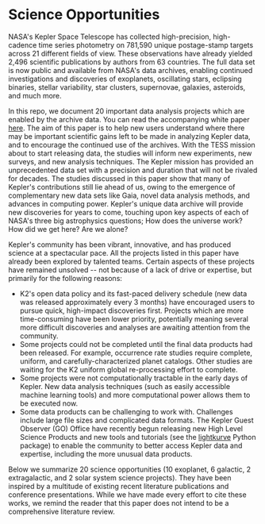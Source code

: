 # Science Opportunities
NASA's Kepler Space Telescope has collected high-precision, high-cadence time series photometry on 781,590 unique postage-stamp targets across 21 different fields of view. These observations have already yielded 2,496 scientific publications by authors from 63 countries. The full data set is now public and available from NASA's data archives, enabling continued investigations and discoveries of exoplanets, oscillating stars, eclipsing binaries, stellar variability, star clusters, supernovae, galaxies, asteroids, and much more.

In this repo, we document 20 important data analysis projects which are enabled by the archive data. You can read the accompanying white paper [here](whitepaperlink). The aim of this paper is to help new users understand where there may be important scientific gains left to be made in analyzing Kepler data, and to encourage the continued use of the archives. 
With the TESS mission about to start releasing data, the studies will inform new experiments, new surveys, and new analysis techniques. The Kepler mission has provided an unprecedented data set with a precision and duration that will not be rivaled for decades. The studies discussed in this paper show that many of Kepler's contributions still lie ahead of us, owing to the emergence of complementary new data sets like Gaia, novel data analysis methods, and advances in computing power. Kepler's unique data archive will provide new discoveries for years to come, touching upon key aspects of each of NASA's three big astrophysics questions; How does the universe work? How did we get here? Are we alone? 

Kepler's community has been vibrant, innovative, and has produced science at a spectacular pace. 
All the projects listed in this paper have already been explored by talented teams. Certain aspects of these projects have remained unsolved -- not because of a lack of drive or expertise, but primarily for the following reasons:


* K2's open data policy and its fast-paced delivery schedule (new data was released approximately every 3 months) have encouraged users to pursue quick, high-impact discoveries first. Projects which are more time-consuming have been lower priority, potentially meaning several more difficult discoveries and analyses are awaiting attention from the community.
* Some projects could not be completed until the final data products had been released. For example, occurrence rate studies require complete, uniform, and carefully-characterized planet catalogs. Other studies are waiting for the K2 uniform global re-processing effort to complete.
* Some projects were not computationally tractable in the early days of Kepler. New data analysis techniques (such as easily accessible machine learning tools) and more computational power allows them to be executed now.
* Some data products can be challenging to work with. Challenges include large file sizes and complicated data formats. The Kepler Guest Observer (GO) Office have recently begun releasing new High Level Science Products and new tools and tutorials (see the [lightkurve](https://docs.lightkurve.org) Python package) to enable the community to better access Kepler data and expertise, including the more unusual data products. 

Below we summarize 20 science opportunities (10 exoplanet, 6 galactic, 2 extragalactic, and 2 solar system science projects). They have been inspired by a multitude of existing recent literature publications and conference presentations. While we have made every effort to cite these works, we remind the reader that this paper does not intend to be a comprehensive literature review.
